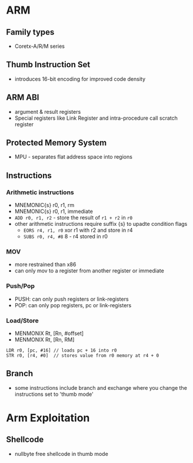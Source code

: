 # ARM

## Family types
* Coretx-A/R/M series

## Thumb Instruction Set
* introduces 16-bit encoding for improved code density


## ARM ABI
* argument & result registers
* Special registers like Link Register and intra-procedure call scratch register


## Protected Memory System
* MPU - separates flat address space into regions



## Instructions
### Arithmetic instructions
* MNEMONIC{s} r0, r1, rm
* MNEMONIC{s} r0, r1, immediate
* `ADD r0, r1, r2` - store the result of `r1 + r2` in `r0`
* other arithmetic instructions require suffix {s} to upadte condition flags
    * `EORS r4, r1, r0` xor r1 with r2 and store in r4
    * `SUBS r0, r4, #8` 8 - r4 stored in r0

### MOV
* more restrained than x86
* can only mov to a register from another register or immediate

### Push/Pop
* PUSH: can only push registers or link-registers
* POP: can only pop registers, pc or link-registers

### Load/Store
* MENMONIX Rt, [Rn, #offset]
* MENMONIX Rt, [Rn, RM]

```
LDR r0, [pc, #16] // loads pc + 16 into r0
STR r0, [r4, #0]  // stores value from r0 memory at r4 + 0
```


## Branch
* some instructions include branch and exchange where you change the instructions set to 'thumb mode'






# Arm Exploitation
## Shellcode
* nullbyte free shellcode in thumb mode





